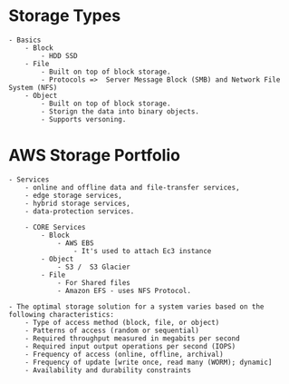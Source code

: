# Storage Types
    - Basics
        - Block 
            - HDD SSD
        - File
            - Built on top of block storage.
            - Protocols =>  Server Message Block (SMB) and Network File System (NFS)
        - Object 
            - Built on top of block storage.
            - Storign the data into binary objects.
            - Supports versoning.

# AWS Storage Portfolio

    - Services
        - online and offline data and file-transfer services, 
        - edge storage services, 
        - hybrid storage services,
        - data-protection services.

        - CORE Services
            - Block
                - AWS EBS
                    - It's used to attach Ec3 instance
            - Object
                - S3 /  S3 Glacier
            - File
                - For Shared files
                - Amazon EFS - uses NFS Protocol.

    - The optimal storage solution for a system varies based on the following characteristics:
        - Type of access method (block, file, or object)
        - Patterns of access (random or sequential)
        - Required throughput measured in megabits per second
        - Required input output operations per second (IOPS)
        - Frequency of access (online, offline, archival)
        - Frequency of update [write once, read many (WORM); dynamic]
        - Availability and durability constraints


